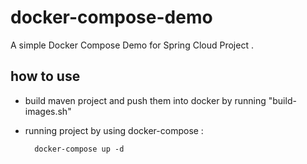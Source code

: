 # docker-compose-demo
A simple Docker Compose Demo for Spring Cloud Project . 

## how to use

* build maven project and push them into docker by running "build-images.sh"

* running project by using docker-compose :
 
        docker-compose up -d 
